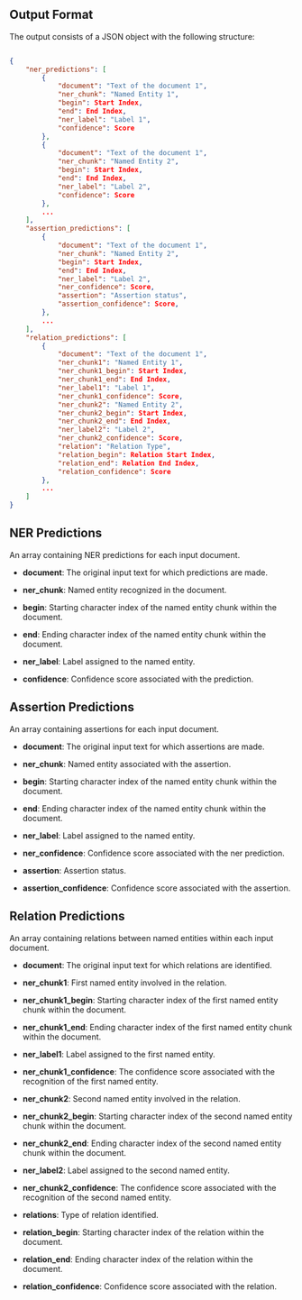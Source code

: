 ## Output Format

The output consists of a JSON object with the following structure:

```json

{
    "ner_predictions": [
        {
            "document": "Text of the document 1",
            "ner_chunk": "Named Entity 1",
            "begin": Start Index,
            "end": End Index,
            "ner_label": "Label 1",
            "confidence": Score
        },
        {
            "document": "Text of the document 1",
            "ner_chunk": "Named Entity 2",
            "begin": Start Index,
            "end": End Index,
            "ner_label": "Label 2",
            "confidence": Score
        },
        ...
    ],
    "assertion_predictions": [
        {
            "document": "Text of the document 1",
            "ner_chunk": "Named Entity 2",
            "begin": Start Index,
            "end": End Index,
            "ner_label": "Label 2",
            "ner_confidence": Score,
            "assertion": "Assertion status",
            "assertion_confidence": Score,
        },
        ...
    ],
    "relation_predictions": [
        {
            "document": "Text of the document 1",
            "ner_chunk1": "Named Entity 1",
            "ner_chunk1_begin": Start Index,
            "ner_chunk1_end": End Index,
            "ner_label1": "Label 1",
            "ner_chunk1_confidence": Score,
            "ner_chunk2": "Named Entity 2",
            "ner_chunk2_begin": Start Index,
            "ner_chunk2_end": End Index,
            "ner_label2": "Label 2",
            "ner_chunk2_confidence": Score,
            "relation": "Relation Type",
            "relation_begin": Relation Start Index,
            "relation_end": Relation End Index,
            "relation_confidence": Score
        },
        ...
    ]
}
```


## NER Predictions
An array containing NER predictions for each input document.

- **document**: The original input text for which predictions are made.

- **ner_chunk**: Named entity recognized in the document.

- **begin**: Starting character index of the named entity chunk within the document.

- **end**: Ending character index of the named entity chunk within the document.

- **ner_label**: Label assigned to the named entity.

- **confidence**: Confidence score associated with the prediction.

## Assertion Predictions
An array containing assertions for each input document.

- **document**: The original input text for which assertions are made.

- **ner_chunk**: Named entity associated with the assertion.

- **begin**: Starting character index of the named entity chunk within the document.

- **end**: Ending character index of the named entity chunk within the document.

- **ner_label**: Label assigned to the named entity.

- **ner_confidence**: Confidence score associated with the ner prediction.

- **assertion**: Assertion status.

- **assertion_confidence**: Confidence score associated with the assertion.

## Relation Predictions
An array containing relations between named entities within each input document.

- **document**: The original input text for which relations are identified.

- **ner_chunk1**: First named entity involved in the relation.

- **ner_chunk1_begin**: Starting character index of the first named entity chunk within the document.

- **ner_chunk1_end**: Ending character index of the first named entity chunk within the document.

- **ner_label1**: Label assigned to the first named entity.

- **ner_chunk1_confidence**: The confidence score associated with the recognition of the first named entity.

- **ner_chunk2**: Second named entity involved in the relation.

- **ner_chunk2_begin**: Starting character index of the second named entity chunk within the document.

- **ner_chunk2_end**: Ending character index of the second named entity chunk within the document.

- **ner_label2**: Label assigned to the second named entity.

- **ner_chunk2_confidence**: The confidence score associated with the recognition of the second named entity.

- **relations**: Type of relation identified.

- **relation_begin**: Starting character index of the relation within the document.

- **relation_end**:  Ending character index of the relation within the document.

- **relation_confidence**: Confidence score associated with the relation.